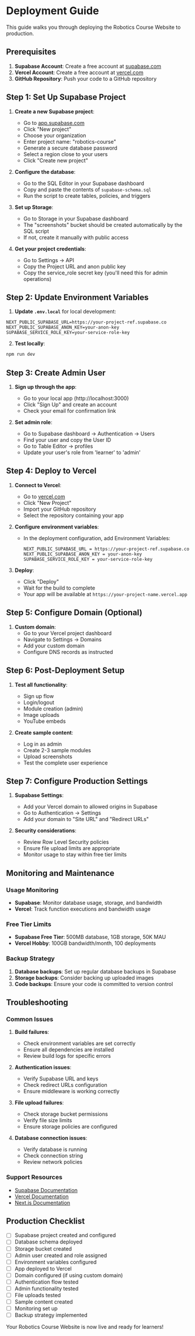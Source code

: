 # Deployment Guide

This guide walks you through deploying the Robotics Course Website to production.

## Prerequisites

1. **Supabase Account**: Create a free account at [supabase.com](https://supabase.com)
2. **Vercel Account**: Create a free account at [vercel.com](https://vercel.com)
3. **GitHub Repository**: Push your code to a GitHub repository

## Step 1: Set Up Supabase Project

1. **Create a new Supabase project**:
   - Go to [app.supabase.com](https://app.supabase.com)
   - Click "New project"
   - Choose your organization
   - Enter project name: "robotics-course"
   - Generate a secure database password
   - Select a region close to your users
   - Click "Create new project"

2. **Configure the database**:
   - Go to the SQL Editor in your Supabase dashboard
   - Copy and paste the contents of `supabase-schema.sql`
   - Run the script to create tables, policies, and triggers

3. **Set up Storage**:
   - Go to Storage in your Supabase dashboard
   - The "screenshots" bucket should be created automatically by the SQL script
   - If not, create it manually with public access

4. **Get your project credentials**:
   - Go to Settings → API
   - Copy the Project URL and anon public key
   - Copy the service_role secret key (you'll need this for admin operations)

## Step 2: Update Environment Variables

1. **Update `.env.local`** for local development:
```env
NEXT_PUBLIC_SUPABASE_URL=https://your-project-ref.supabase.co
NEXT_PUBLIC_SUPABASE_ANON_KEY=your-anon-key
SUPABASE_SERVICE_ROLE_KEY=your-service-role-key
```

2. **Test locally**:
```bash
npm run dev
```

## Step 3: Create Admin User

1. **Sign up through the app**:
   - Go to your local app (http://localhost:3000)
   - Click "Sign Up" and create an account
   - Check your email for confirmation link

2. **Set admin role**:
   - Go to Supabase dashboard → Authentication → Users
   - Find your user and copy the User ID
   - Go to Table Editor → profiles
   - Update your user's role from 'learner' to 'admin'

## Step 4: Deploy to Vercel

1. **Connect to Vercel**:
   - Go to [vercel.com](https://vercel.com)
   - Click "New Project"
   - Import your GitHub repository
   - Select the repository containing your app

2. **Configure environment variables**:
   - In the deployment configuration, add Environment Variables:
     ```
     NEXT_PUBLIC_SUPABASE_URL = https://your-project-ref.supabase.co
     NEXT_PUBLIC_SUPABASE_ANON_KEY = your-anon-key
     SUPABASE_SERVICE_ROLE_KEY = your-service-role-key
     ```

3. **Deploy**:
   - Click "Deploy"
   - Wait for the build to complete
   - Your app will be available at `https://your-project-name.vercel.app`

## Step 5: Configure Domain (Optional)

1. **Custom domain**:
   - Go to your Vercel project dashboard
   - Navigate to Settings → Domains
   - Add your custom domain
   - Configure DNS records as instructed

## Step 6: Post-Deployment Setup

1. **Test all functionality**:
   - Sign up flow
   - Login/logout
   - Module creation (admin)
   - Image uploads
   - YouTube embeds

2. **Create sample content**:
   - Log in as admin
   - Create 2-3 sample modules
   - Upload screenshots
   - Test the complete user experience

## Step 7: Configure Production Settings

1. **Supabase Settings**:
   - Add your Vercel domain to allowed origins in Supabase
   - Go to Authentication → Settings
   - Add your domain to "Site URL" and "Redirect URLs"

2. **Security considerations**:
   - Review Row Level Security policies
   - Ensure file upload limits are appropriate
   - Monitor usage to stay within free tier limits

## Monitoring and Maintenance

### Usage Monitoring
- **Supabase**: Monitor database usage, storage, and bandwidth
- **Vercel**: Track function executions and bandwidth usage

### Free Tier Limits
- **Supabase Free Tier**: 500MB database, 1GB storage, 50K MAU
- **Vercel Hobby**: 100GB bandwidth/month, 100 deployments

### Backup Strategy
1. **Database backups**: Set up regular database backups in Supabase
2. **Storage backups**: Consider backing up uploaded images
3. **Code backups**: Ensure your code is committed to version control

## Troubleshooting

### Common Issues

1. **Build failures**:
   - Check environment variables are set correctly
   - Ensure all dependencies are installed
   - Review build logs for specific errors

2. **Authentication issues**:
   - Verify Supabase URL and keys
   - Check redirect URLs configuration
   - Ensure middleware is working correctly

3. **File upload failures**:
   - Check storage bucket permissions
   - Verify file size limits
   - Ensure storage policies are configured

4. **Database connection issues**:
   - Verify database is running
   - Check connection string
   - Review network policies

### Support Resources
- [Supabase Documentation](https://supabase.com/docs)
- [Vercel Documentation](https://vercel.com/docs)
- [Next.js Documentation](https://nextjs.org/docs)

## Production Checklist

- [ ] Supabase project created and configured
- [ ] Database schema deployed
- [ ] Storage bucket created
- [ ] Admin user created and role assigned
- [ ] Environment variables configured
- [ ] App deployed to Vercel
- [ ] Domain configured (if using custom domain)
- [ ] Authentication flow tested
- [ ] Admin functionality tested
- [ ] File uploads tested
- [ ] Sample content created
- [ ] Monitoring set up
- [ ] Backup strategy implemented

Your Robotics Course Website is now live and ready for learners!